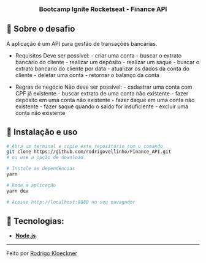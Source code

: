 <h3 align="center">
Bootcamp Ignite Rocketseat - Finance API
</h3>

## :rocket: Sobre o desafio

A aplicação é um API para gestão de transações bancárias.

- Requisitos
    Deve ser possível:
      - criar uma conta
      - buscar o extrato bancário do cliente
      - realizar um depósito
      - realizar um saque
      - buscar o extrato bancario do cliente por data
      - atualizar os dados da conta do cliente
      - deletar uma conta
      - retornar o balanço da conta

- Regras de negócio
    Não deve ser possível:
      - cadastrar uma conta com CPF já existente
      - buscar extrato de uma conta não existente
      - fazer depósito em uma conta não existente
      - fazer daque em uma conta não existente
      - fazer saque quando o saldo for insuficiente
      - excluir uma conta não existente

## :wrench: Instalação e uso

```bash
# Abra um terminal e copie este repositório com o comando
git clone https://github.com/rodrigovellinho/Finance_API.git
# ou use a opção de download.

# Instale as dependências
yarn

# Rode a aplicação
yarn dev

# Acesse http://localhost:8080 no seu navagador
```

## 🔨 Tecnologias:

- **[Node.js](https://nodejs.org/en/)**
---

Feito por [Rodrigo Kloeckner](https://github.com/rodrigovellinho)
